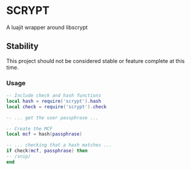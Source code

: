 # SCRYPT
A luajit wrapper around libscrypt

## Stability
This project should not be considered stable or feature complete at this time.

### Usage
```lua
-- Include check and hash functions
local hash = require('scrypt').hash
local check = require('scrypt').check

-- ... get the user passphrase ...

-- Create the MCF
local mcf = hash(passphrase) 

-- ... checking that a hash matches ...
if check(mcf, passphrase) then
-- /snip/
end
```
